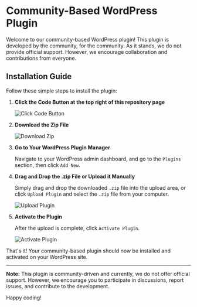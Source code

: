 # Community-Based WordPress Plugin

Welcome to our community-based WordPress plugin! This plugin is developed by the community, for the community. As it stands, we do not provide official support. However, we encourage collaboration and contributions from everyone.

## Installation Guide

Follow these simple steps to install the plugin:

1. **Click the Code Button at the top right of this repository page**

   ![Click Code Button](https://example.com/path/to/code-button-image.png)

2. **Download the Zip File**

   ![Download Zip](https://example.com/path/to/download-zip-image.png)

3. **Go to Your WordPress Plugin Manager**

   Navigate to your WordPress admin dashboard, and go to the `Plugins` section, then click `Add New`.

4. **Drag and Drop the .zip File or Upload it Manually**

   Simply drag and drop the downloaded `.zip` file into the upload area, or click `Upload Plugin` and select the `.zip` file from your computer.

   ![Upload Plugin](https://example.com/path/to/upload-plugin-image.png)

5. **Activate the Plugin**

   After the upload is complete, click `Activate Plugin`.

   ![Activate Plugin](https://example.com/path/to/activate-plugin-image.png)

That's it! Your community-based plugin should now be installed and activated on your WordPress site.

---

**Note:** This plugin is community-driven and currently, we do not offer official support. However, we encourage you to participate in discussions, report issues, and contribute to the development.

Happy coding!
